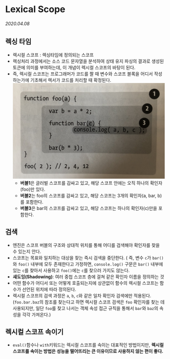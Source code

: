# Lexical Scope

###### 2020.04.08

## 렉싱 타임

- 렉시컬 스코프 : 렉싱타임에 정의되는 스코프
- 렉싱처리 과정에서는 소스 코드 문자열을 분석하여 상태 유지 파싱의 결과로 생성된 토큰에 의미를 부여하는데, 이 개념이 렉시컬 스코프의 바탕이 된다.
- 즉, 렉시컬 스코프는 프로그래머가 코드를 짤 때 변수와 스코프 블록을 어디서 작성하는가에 기초해서 렉서가 코드를 처리할 때 확정된다.
![](assets/lexical-scope.jpg)
  - **버블1**은 글러벌 스코프를 감싸고 있고, 해당 스코프 안에는 오직 하나의 확인자(foo)만 있다.
  - **버블2**는 foo의 스코프를 감싸고 있고, 해당 스코프는 3개의 확인자(a, bar, b)를 포함한다.
  - **버블3**은 bar의 스코프를 감싸고 있고, 해당 스코프는 하나의 확인자(c)만을 포함한다.

## 검색
- 엔진은 스코프 버블의 구조와 상대적 위치를 통해 어디를 검색해야 확인자를 찾을 수 있는지 안다.
- 스코프는 목표와 일치하는 대상을 찾는 즉시 검색을 중단한다. ( 즉, 변수 `c`가 `bar()`와 `foo()` 내부에 모두 존재한다고 가정하면, `console.log()` 구문은 `bar()` 내부에 있는 `c`를 찾아서 사용하고 `foo()`에는 `c`를 찾으러 가지도 않는다.
- **섀도잉(Shadowing)**: 여러 중첩 스코프 층에 걸쳐 같은 확인자 이름을 정의하는 것
- 어떤 함수가 어디서 또는 어떻게 호출되는지에 상관없이 함수의 렉시컬 스코프는 함수가 선언된 위치에 따라 정의된다.
- 렉시컬 스코프의 검색 과정은 `a`, `b`, `c`와 같은 일차 확인자 검색에만 적용된다. (`foo.bar.baz`의 참조를 찾는다고 하면 렉시컬 스코프 검색은 `foo` 확인자를 찾는 데 사용되지만, 일단 `foo`를 찾고 나서는 객체 속성 접근 규칙을 통해서 `bar`와 `baz`의 속성을 각각 가져온다.)

## 렉시컬 스코프 속이기
- `eval()`함수나 `with`키워드는 렉시컬 스코프를 속이는 대표적인 방법이지만, **렉시컬 스코프를 속이는 방법은 성능을 떨어뜨리는 큰 이유이므로 사용하지 않는 편이 좋다.**
